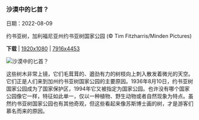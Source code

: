 ### 沙漠中的匕首？

日期：2022-08-09

约书亚树，加利福尼亚州约书亚树国家公园 (© Tim Fitzharris/Minden Pictures)

**下载**  |  [1920x1080](https://cn.bing.com/th?id=OHR.AnniversaryJTNP_ZH-CN9974030692_1920x1080.jpg)  |  [7916x4453](https://cn.bing.com/th?id=OHR.AnniversaryJTNP_ZH-CN9974030692_UHD.jpg)

![沙漠中的匕首？](https://cn.bing.com/th?id=OHR.AnniversaryJTNP_ZH-CN9974030692_1920x1080.jpg "约书亚树，加利福尼亚州约书亚树国家公园 (© Tim Fitzharris/Minden Pictures)")

这些树木非常上镜，它们毛茸茸的、遒劲有力的树枝向上刺入散发着微光的天空。它们正是人们来到加州约书亚树国家公园的主要原因。1936年8月10日，约书亚树国家公园成为了国家保护区，1994年它又被指定为国家公园。也许没有哪个国家公园像它一样，特征如此单一，仅以一种植物、野生动物或者自然现象为特点。虽然约书亚树国家公园也有其他奇观，但这些看起来像苏斯博士画的树，才是游客们慕名而来的原因。
